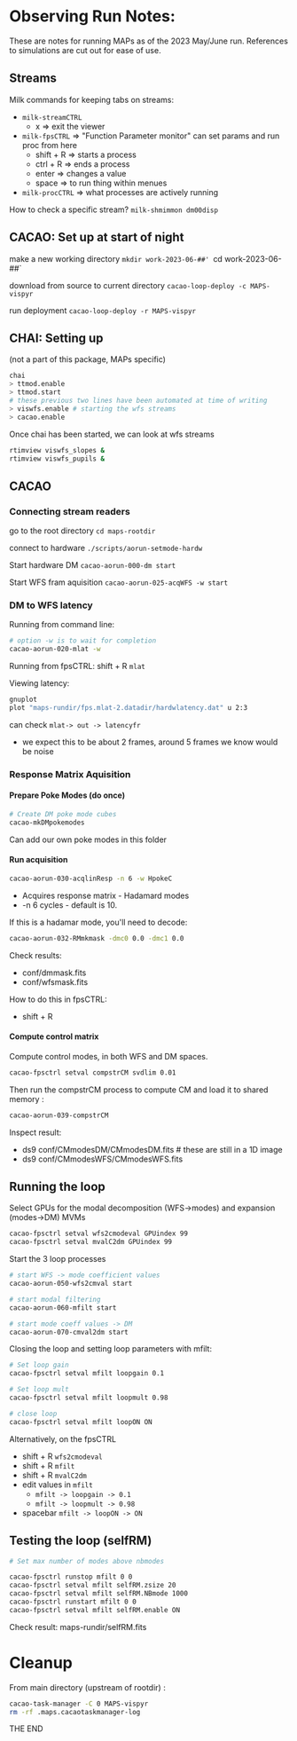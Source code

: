 # Observing Run Notes:

These are notes for running MAPs as of the 2023 May/June run. References to simulations are cut out for ease of use. 

## Streams

Milk commands for keeping tabs on streams:
- `milk-streamCTRL`
    - x => exit the viewer 
- `milk-fpsCTRL` => "Function Parameter monitor" can set params and run proc from here
    - shift + R => starts a process
    - ctrl + R => ends a process
    - enter => changes a value
    - space => to run thing within menues
- `milk-procCTRL` => what processes are actively running

How to check a specific stream?
`milk-shmimmon dm00disp`

## CACAO: Set up at start of night

make a new working directory
`mkdir work-2023-06-##'
`cd work-2023-06-##`

download from source to current directory
`cacao-loop-deploy -c MAPS-vispyr`

run deployment
`cacao-loop-deploy -r MAPS-vispyr`

## CHAI: Setting up 
(not a part  of this package, MAPs specific)

```bash
chai
> ttmod.enable
> ttmod.start 
# these previous two lines have been automated at time of writing
> viswfs.enable # starting the wfs streams
> cacao.enable 
```
Once chai has been started, we can look at wfs streams
``` bash
rtimview viswfs_slopes & 
rtimview viswfs_pupils &
```


## CACAO

### Connecting stream readers

go to the root directory
`cd maps-rootdir`

connect to hardware
`./scripts/aorun-setmode-hardw`

Start hardware DM
`cacao-aorun-000-dm start`

Start WFS fram aquisition
`cacao-aorun-025-acqWFS -w start`

### DM to WFS latency

Running from command line: 
```bash
# option -w is to wait for completion
cacao-aorun-020-mlat -w
```

Running from fpsCTRL:
shift + R `mlat`

Viewing latency:
``` bash
gnuplot
plot "maps-rundir/fps.mlat-2.datadir/hardwlatency.dat" u 2:3
```
can check `mlat-> out -> latencyfr`
- we expect this to be about 2 frames, around 5 frames we know would be noise

### Response Matrix Aquisition

#### Prepare Poke Modes (do once)

```bash
# Create DM poke mode cubes
cacao-mkDMpokemodes
```

Can add our own poke modes in this folder

#### Run acquisition

```bash
cacao-aorun-030-acqlinResp -n 6 -w HpokeC
```
- Acquires response matrix - Hadamard modes
- -n 6 cycles - default is 10.

If this is a hadamar mode, you'll need to decode:
```bash
cacao-aorun-032-RMmkmask -dmc0 0.0 -dmc1 0.0
```
Check results:
- conf/dmmask.fits
- conf/wfsmask.fits

How to do this in fpsCTRL:
 - shift + R 

#### Compute control matrix

Compute control modes, in both WFS and DM spaces.

```bash
cacao-fpsctrl setval compstrCM svdlim 0.01
```

Then run the compstrCM process to compute CM and load it to shared memory :
```bash
cacao-aorun-039-compstrCM
```

Inspect result:
- ds9 conf/CMmodesDM/CMmodesDM.fits # these are still in a 1D image
- ds9 conf/CMmodesWFS/CMmodesWFS.fits

## Running the loop


Select GPUs for the modal decomposition (WFS->modes) and expansion (modes->DM) MVMs
```bash
cacao-fpsctrl setval wfs2cmodeval GPUindex 99
cacao-fpsctrl setval mvalC2dm GPUindex 99
```

Start the 3 loop processes
```bash
# start WFS -> mode coefficient values
cacao-aorun-050-wfs2cmval start

# start modal filtering
cacao-aorun-060-mfilt start

# start mode coeff values -> DM
cacao-aorun-070-cmval2dm start
```
Closing the loop and setting loop parameters with mfilt:

```bash
# Set loop gain
cacao-fpsctrl setval mfilt loopgain 0.1

# Set loop mult
cacao-fpsctrl setval mfilt loopmult 0.98

# close loop
cacao-fpsctrl setval mfilt loopON ON

```

Alternatively, on the fpsCTRL
- shift + R `wfs2cmodeval`
- shift + R `mfilt` 
- shift + R `mvalC2dm` 
- edit values in `mfilt`
   - `mfilt -> loopgain -> 0.1`
   - `mfilt -> loopmult -> 0.98`
- spacebar `mfilt -> loopON -> ON`

## Testing the loop (selfRM)


```bash
# Set max number of modes above nbmodes

cacao-fpsctrl runstop mfilt 0 0
cacao-fpsctrl setval mfilt selfRM.zsize 20
cacao-fpsctrl setval mfilt selfRM.NBmode 1000
cacao-fpsctrl runstart mfilt 0 0
cacao-fpsctrl setval mfilt selfRM.enable ON
```

Check result: maps-rundir/selfRM.fits


# Cleanup

From main directory (upstream of rootdir) :

```bash
cacao-task-manager -C 0 MAPS-vispyr
rm -rf .maps.cacaotaskmanager-log
```




THE END
